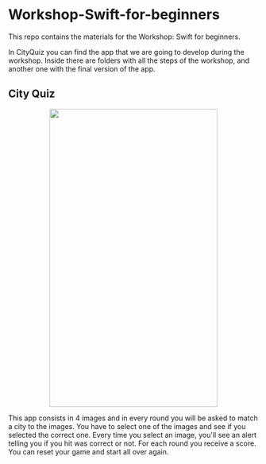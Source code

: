 # Workshop-Swift-for-beginners

This repo contains the materials for the Workshop: Swift for beginners.

In CityQuiz you can find the app that we are going to develop during the workshop.
Inside there are folders with all the steps of the workshop, and another one with the final version of the app.

## City Quiz
<p align="center">
<img width="338" height="600" src="https://github.com/ananogal/Workshop-Swift-for-beginners/blob/master/CityQuiz.png" border:1px solid #021a40>
</p>

This app consists in 4 images and in every round you will be asked to match a city to the images. You have to select one of the images and see if you selected the correct one. Every time you select an image, you'll see an alert telling you if you hit was correct or not. For each round you receive a score. You can reset your game and start all over again.
